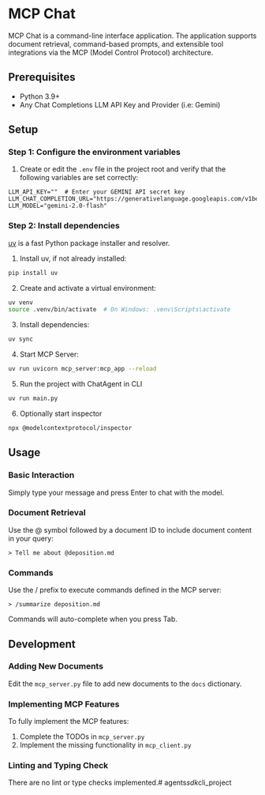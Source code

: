 # MCP Chat

MCP Chat is a command-line interface application. The application supports document retrieval, command-based prompts, and extensible tool integrations via the MCP (Model Control Protocol) architecture.

## Prerequisites

- Python 3.9+
- Any Chat Completions LLM API Key and Provider (i.e: Gemini)

## Setup

### Step 1: Configure the environment variables

1. Create or edit the `.env` file in the project root and verify that the following variables are set correctly:

```
LLM_API_KEY=""  # Enter your GEMINI API secret key
LLM_CHAT_COMPLETION_URL="https://generativelanguage.googleapis.com/v1beta/openai/"
LLM_MODEL="gemini-2.0-flash"
```

### Step 2: Install dependencies

[uv](https://github.com/astral-sh/uv) is a fast Python package installer and resolver.

1. Install uv, if not already installed:

```bash
pip install uv
```

2. Create and activate a virtual environment:

```bash
uv venv
source .venv/bin/activate  # On Windows: .venv\Scripts\activate
```

3. Install dependencies:

```bash
uv sync
```


4. Start MCP Server:
```bash
uv run uvicorn mcp_server:mcp_app --reload
```

5. Run the project with ChatAgent in CLI

```bash
uv run main.py
```

6. Optionally start inspector

```bash
npx @modelcontextprotocol/inspector
```

## Usage

### Basic Interaction

Simply type your message and press Enter to chat with the model.

### Document Retrieval

Use the @ symbol followed by a document ID to include document content in your query:

```
> Tell me about @deposition.md
```

### Commands

Use the / prefix to execute commands defined in the MCP server:

```
> /summarize deposition.md
```

Commands will auto-complete when you press Tab.

## Development

### Adding New Documents

Edit the `mcp_server.py` file to add new documents to the `docs` dictionary.

### Implementing MCP Features

To fully implement the MCP features:

1. Complete the TODOs in `mcp_server.py`
2. Implement the missing functionality in `mcp_client.py`

### Linting and Typing Check

There are no lint or type checks implemented.#   a g e n t s _ s d k _ c l i _ p r o j e c t  
 